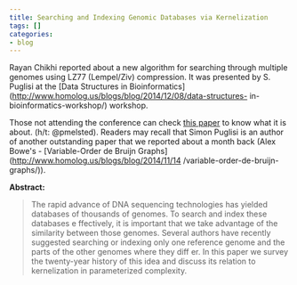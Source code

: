 ```yaml
---
title: Searching and Indexing Genomic Databases via Kernelization
tags: []
categories:
- blog
---
```

Rayan Chikhi reported about a new algorithm for searching through multiple
genomes using LZ77 (Lempel/Ziv) compression. It was presented by S. Puglisi at
the [Data Structures in
Bioinformatics](http://www.homolog.us/blogs/blog/2014/12/08/data-structures-
in-bioinformatics-workshop/) workshop.
<!--more-->

Those not attending the conference can check [this
paper](http://arxiv.org/abs/1412.1591) to know what it is about. (h/t:
@pmelsted). Readers may recall that Simon Puglisi is an author of another
outstanding paper that we reported about a month back (Alex Bowe's -
[Variable-Order de Bruijn Graphs](http://www.homolog.us/blogs/blog/2014/11/14
/variable-order-de-bruijn-graphs/)).

**Abstract:**

> The rapid advance of DNA sequencing technologies has yielded databases of
thousands of genomes. To search and index these databases e ffectively, it is
important that we take advantage of the similarity between those genomes.
Several authors have recently suggested searching or indexing only one
reference genome and the parts of the other genomes where they diff er. In
this paper we survey the twenty-year history of this idea and discuss its
relation to kernelization in parameterized complexity.

